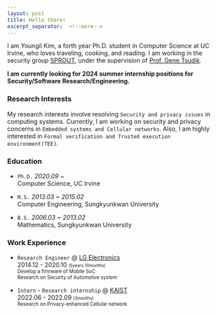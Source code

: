 ```yaml
---
layout: post
title: Hello there!
excerpt_separator:  <!--more-->
---
```


I am Youngil Kim, a forth year Ph.D. student in Computer Science at UC Irvine, 
who loves traveling, cooking, and reading. 
I am working in the security group [SPROUT](https://sprout.ics.uci.edu/), 
under the supervision of [Prof. Gene Tsudik](https://www.ics.uci.edu/~gts/).

<b>I am currently looking for 2024 summer internship positions for Security/Software Research/Engineering.</b>


### Research Interests

My research interests involve resolving `Security and privacy issues` in computing systems. 
Currently, I am working on security and privacy concerns in `Embedded systems and Cellular networks`.
Also, I am highly interested in `Formal verification and Trusted execution environment(TEE)`.


### Education

* `Ph.D.` <i>2020.09 ~</i><br>
  Computer Science, UC Irvine

* `M.S.` <i>2013.03 ~ 2015.02 </i><br>
  Computer Engineering, Sungkyunkwan University

* `B.S.` <i>2006.03 ~ 2013.02 </i><br>
  Mathematics, Sungkyunkwan University


### Work Experience

* `Research Engineer` @ [LG Electronics](https://www.lg.com/us)<br>
  2014.12 - 2020.10 <span style="font-size:70%">(5years 10months)</span><br>
  <span style="font-size:80%">Develop a firmware of Mobile SoC</span><br>
  <span style="font-size:80%">Research on Security of Automotive system</span><br>

* `Intern` - `Research internship` @ [KAIST](https://www.kaist.ac.kr/en/)<br>
  2022.06 - 2022.09 <span style="font-size:70%">(3months)</span><br>
  <span style="font-size:80%">Research on Privacy-enhanced Cellular network</span><br>

